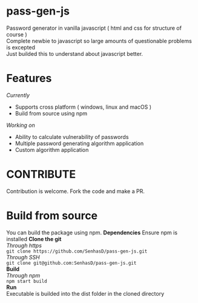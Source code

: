 # pass-gen-js
Password generator in vanilla javascript ( html and css for structure of course )<br>
Complete newbie to javascript so large amounts of questionable problems is excepted<br>
Just builded this to understand about javascript better.

# Features

_Currently_

- Supports cross platform ( windows, linux and macOS )
- Build from source using npm

_Working on_

- Ability to calculate vulnerability of passwords
- Multiple password generating algorithm application
- Custom algorithm application

# CONTRIBUTE
Contribution is welcome. Fork the code and make a PR.

# Build from source
You can build the package using npm.
__Dependencies__
Ensure npm is installed
__Clone the git__<br>
_Through https_<br>
```git clone https://github.com/SenhasD/pass-gen-js.git```<br> 
_Through SSH_<br>
```git clone git@github.com:SenhasD/pass-gen-js.git```<br>
__Build__<br>
_Through npm_<br>
```npm start build```<br>
__Run__<br>
Executable is builded into the dist folder in the cloned directory

